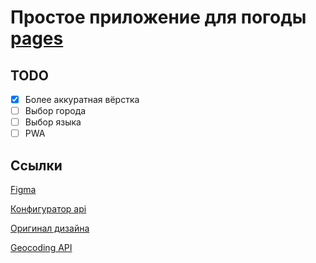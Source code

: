 # Простое приложение для погоды [pages](https://inu255.github.io/weather/)

## TODO

- [x] Более аккуратная вёрстка
- [ ] Выбор города
- [ ] Выбор языка
- [ ] PWA

## Ссылки

[Figma](https://www.figma.com/file/crZkkzzuNlM5eXyYzOblu3/Untitled?type=design&node-id=0-1&mode=design&t=9g0hA3eW0OQkrsbE-0)

[Конфигуратор api](https://open-meteo.com/en/docs#latitude=55.0415&longitude=82.9346&hourly=temperature_2m,relativehumidity_2m,apparent_temperature,visibility,windspeed_10m&daily=weathercode,temperature_2m_max,temperature_2m_min,apparent_temperature_max,apparent_temperature_min&current_weather=true&timezone=auto)

[Оригинал дизайна](https://dribbble.com/shots/20675054-Mobile-Weather-app)

[Geocoding API](https://openweathermap.org/api/geocoding-api)
